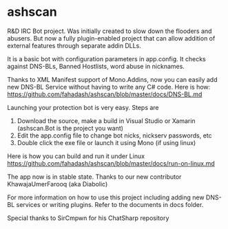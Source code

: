 # ashscan
R&amp;D IRC Bot project. Was initially created to slow down the flooders and abusers. But now a fully plugin-enabled project that can allow addition of external features through separate addin DLLs. 

It is a basic bot with configuration parameters in app.config. It checks against DNS-BLs, Banned Hostlists, word abuse in nicknames. 

Thanks to XML Manifest support of Mono.Addins, now you can easily add new DNS-BL Service without having to write any C# code. Here is how: https://github.com/fahadash/ashscan/blob/master/docs/DNS-BL.md

Launching your protection bot is very easy. Steps are

1. Download the source, make a build in Visual Studio or Xamarin (ashscan.Bot is the project you want)
2. Edit the app.config file to change bot nicks, nickserv passwords, etc
3. Double click the exe file or launch it using Mono (if using linux)

Here is how you can build and run it under Linux
https://github.com/fahadash/ashscan/blob/master/docs/run-on-linux.md

The app now is in stable state. Thanks to our new contributor KhawajaUmerFarooq (aka Diabolic)

For more information on how to use this project including adding new DNS-BL services or writing plugins. Refer to the documents in docs folder.

Special thanks to SirCmpwn for his ChatSharp repository 


